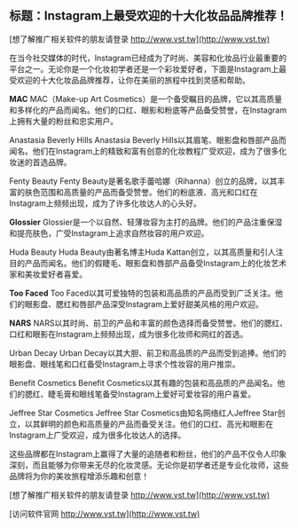 ## **标题：Instagram上最受欢迎的十大化妆品品牌推荐！**

[想了解推广相关软件的朋友请登录 http://www.vst.tw](http://www.vst.tw)

在当今社交媒体的时代，Instagram已经成为了时尚、美容和化妆品行业最重要的平台之一。无论你是一个化妆初学者还是一个彩妆爱好者，下面是Instagram上最受欢迎的十大化妆品品牌推荐，让你在美丽的旅程中找到灵感和帮助。

**MAC**
MAC（Make-up Art Cosmetics）是一个备受瞩目的品牌，它以其高质量和多样化的产品而闻名。他们的口红、眼影和粉底等产品备受赞誉，在Instagram上拥有大量的粉丝和忠实用户。

Anastasia Beverly Hills
Anastasia Beverly Hills以其眉笔、眼影盘和唇部产品而闻名。他们在Instagram上的精致和富有创意的化妆教程广受欢迎，成为了很多化妆迷的首选品牌。

Fenty Beauty
Fenty Beauty是著名歌手蕾哈娜（Rihanna）创立的品牌，以其丰富的肤色范围和高质量的产品而备受赞誉。他们的粉底液、高光和口红在Instagram上频频出现，成为了许多化妆达人的心头好。

**Glossier**
Glossier是一个以自然、轻薄妆容为主打的品牌。他们的产品注重保湿和提亮肤色，广受Instagram上追求自然妆容的用户欢迎。

Huda Beauty
Huda Beauty由著名博主Huda Kattan创立，以其高质量和引人注目的产品而闻名。他们的假睫毛、眼影盘和唇部产品备受Instagram上的化妆艺术家和美妆爱好者喜爱。

**Too Faced**
Too Faced以其可爱独特的包装和高品质的产品而受到广泛关注。他们的眼影盘、腮红和唇部产品深受Instagram上爱好甜美风格的用户欢迎。

**NARS**
NARS以其时尚、前卫的产品和丰富的颜色选择而备受赞誉。他们的腮红、口红和眼影在Instagram上频频出现，成为很多化妆师和网红的首选。

Urban Decay
Urban Decay以其大胆、前卫和高品质的产品而受到追捧。他们的眼影盘、眼线笔和口红备受Instagram上寻求个性妆容的用户推崇。

Benefit Cosmetics
Benefit Cosmetics以其有趣的包装和高品质的产品闻名。他们的腮红、睫毛膏和眼线笔备受Instagram上爱好可爱妆容的用户喜爱。

Jeffree Star Cosmetics
Jeffree Star Cosmetics由知名网络红人Jeffree Star创立，以其鲜明的颜色和高质量的产品而备受关注。他们的口红、高光和眼影在Instagram上广受欢迎，成为很多化妆达人的选择。

这些品牌都在Instagram上赢得了大量的追随者和粉丝，他们的产品不仅令人印象深刻，而且能够为你带来无尽的化妆灵感。无论你是初学者还是专业化妆师，这些品牌将为你的美妆旅程增添乐趣和创意！

[想了解推广相关软件的朋友请登录 http://www.vst.tw](http://www.vst.tw)


[访问软件官网 http://www.vst.tw](http://www.vst.tw)
